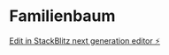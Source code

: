 # Familienbaum

[Edit in StackBlitz next generation editor ⚡️](https://stackblitz.com/~/github.com/twins14/Familienbaum)